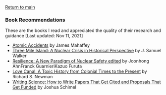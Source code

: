 <a href="https://misayasu.github.io/">Return to main</a><br/>

### Book Recommendations

These are the books I read and appreciated the quality of their research and guidance [Last updated: Nov 11, 2021]<br/>

- <a href="https://github.com/misayasu/misayasu.github.io/issues/12#issue-1051517162" target="_blank">Atomic Accidents</a> by James Mahaffey
- <a href="https://www.amazon.com/Three-Mile-Island-Samuel-Walker/dp/0520246837/ref=sr_1_3?keywords=three+mile+island&qid=1636684228&s=books&sr=1-3" target="_blank">Three Mile Island: A Nuclear Crisis in Historical Perspective</a> by J. Samuel Walker
- <a href="https://link.springer.com/book/10.1007/978-3-319-58768-4/" target="_blank">Resilience: A New Paradigm of Nuclear Safety edited</a> by Joonhong AhnFranck GuarnieriKazuo Furuta
- <a href="https://www.amazon.com/Three-Mile-Island-Samuel-Walker/dp/0520246837/ref=sr_1_3?keywords=three+mile+island&qid=1636684228&s=books&sr=1-3" target="_blank">Love Canal: A Toxic History from Colonial Times to the Present</a> by Richard S. Newman
- <a href="https://www.sciencedirect.com/science/article/pii/S0016718519302593?casa_token=CvV8-fTrR08AAAAA:yjMNHeEpaO1iwfNicscB7-MhJykexoccpf4yzemPNS-81-g_rVZ00shCVpv_KZEO-" target="_blank">Writing Science: How to Write Papers That Get Cited and Proposals That Get Funded</a> by Joshua Schimel 
